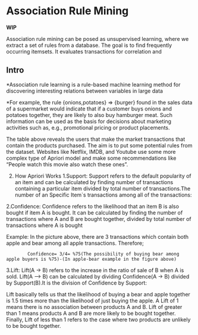 # Association Rule Mining

**WIP**

Association rule mining can be posed as unsupervised learning, where we extract a set of rules from a database. The goal is to find frequently occurring itemsets. It evaluates transactions for correlation and

## Intro

*Association rule learning is a rule-based machine learning method for discovering interesting relations between variables in large data

*For example, the rule {onions,potatoes} => {burger} found in the sales data of a supermarket would indicate that if a customer buys onions and potatoes together, they are likely to also buy hamburger meat. Such information can be used as the basis for decisions about marketing activities such as, e.g., promotional pricing or product placements.

The table above reveals the users that make the market transactions that contain the products purchased. The aim is to put some potential rules from the dataset. Websites like Netflix, IMDB, and Youtube use some more complex type of Apriori model and make some recommendations like “People watch this movie also watch these ones”.

2. How Apriori Works
1.Support: Support refers to the default popularity of an item and can be calculated by finding number of transactions containing a particular item divided by total number of transactions.The number of an Specific Item`s transactions among all of the transactions:

2.Confidence: Confidence refers to the likelihood that an item B is also bought if item A is bought. It can be calculated by finding the number of transactions where A and B are bought together, divided by total number of transactions where A is bought

Example: In the picture above, there are 3 transactions which contain both apple and bear among all apple transactions. Therefore;

            Confidence= 3/4= %75(The possibility of buying bear among apple buyers is %75)-(In apple-bear example in the figure above)
3.Lift: Lift(A -> B) refers to the increase in the ratio of sale of B when A is sold. Lift(A –> B) can be calculated by dividing Confidence(A -> B) divided by Support(B).It is the division of Confidence by Support:

Lift basically tells us that the likelihood of buying a bear and apple together is 1.5 times more than the likelihood of just buying the apple. A Lift of 1 means there is no association between products A and B. Lift of greater than 1 means products A and B are more likely to be bought together. Finally, Lift of less than 1 refers to the case where two products are unlikely to be bought together.